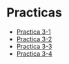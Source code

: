 # Practicas

- [Practica 3-1](https://classroom.github.com/a/NpvYjAoY)
- [Practica 3-2](https://classroom.github.com/a/UQSVoR_u)
- [Practica 3-3](https://classroom.github.com/a/1s9-f-6D)
- [Practica 3-4](https://classroom.github.com/a/s_WgEhu6)
